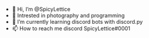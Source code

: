 - 👋 Hi, I’m @SpicyLettice
- 👀 Intrested in photography and programming
- 🌱 I’m currently learning discord bots with discord.py
- 📫 How to reach me discord SpicyLettice#0001

<!---
SpicyLettice/SpicyLettice is a ✨ special ✨ repository because its `README.md` (this file) appears on your GitHub profile.
You can click the Preview link to take a look at your changes.
--->
